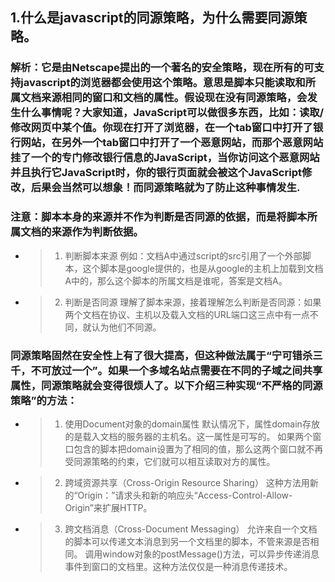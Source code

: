 ## 1.什么是javascript的同源策略，为什么需要同源策略。  
### 解析：它是由Netscape提出的一个著名的安全策略，现在所有的可支持javascript的浏览器都会使用这个策略。意思是脚本只能读取和所属文档来源相同的窗口和文档的属性。假设现在没有同源策略，会发生什么事情呢？大家知道，JavaScript可以做很多东西，比如：读取/修改网页中某个值。你现在打开了浏览器，在一个tab窗口中打开了银行网站，在另外一个tab窗口中打开了一个恶意网站，而那个恶意网站挂了一个的专门修改银行信息的JavaScript，当你访问这个恶意网站并且执行它JavaScript时，你的银行页面就会被这个JavaScript修改，后果会当然可以想象！而同源策略就为了防止这种事情发生. 　
### 注意：脚本本身的来源并不作为判断是否同源的依据，而是将脚本所属文档的来源作为判断依据。
* >1. 判断脚本来源
        例如：文档A中通过script的src引用了一个外部脚本，这个脚本是google提供的，也是从google的主机上加载到文档A中的，那么这个脚本的所属文档是谁呢，答案是文档A。
* >2. 判断是否同源
        理解了脚本来源，接着理解怎么判断是否同源：如果两个文档在协议、主机以及载入文档的URL端口这三点中有一点不同，就认为他们不同源。  
### 同源策略固然在安全性上有了很大提高，但这种做法属于“宁可错杀三千，不可放过一个”。如果一个多域名站点需要在不同的子域之间共享属性，同源策略就会变得很烦人了。以下介绍三种实现“不严格的同源策略”的方法：
 
* >1. 使用Document对象的domain属性
        默认情况下，属性domain存放的是载入文档的服务器的主机名。这一属性是可写的。
        如果两个窗口包含的脚本把domain设置为了相同的值，那么这两个窗口就不再受同源策略的约束，它们就可以相互读取对方的属性。
 
* >2. 跨域资源共享（Cross-Origin Resource Sharing） 
        这种方法用新的“Origin：”请求头和新的响应头“Access-Control-Allow-Origin”来扩展HTTP。
* >3. 跨文档消息（Cross-Document Messaging）
        允许来自一个文档的脚本可以传递文本消息到另一个文档里的脚本，不管来源是否相同。
        调用window对象的postMessage()方法，可以异步传递消息事件到窗口的文档里。这种方法仅仅是一种消息传递技术。